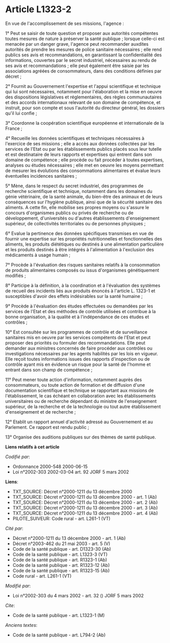 # Article L1323-2

En vue de l'accomplissement de ses missions, l'agence :

1° Peut se saisir de toute question et proposer aux autorités compétentes toutes mesures de nature à préserver la santé
publique ; lorsque celle-ci est menacée par un danger grave, l'agence peut recommander auxdites autorités de prendre les
mesures de police sanitaire nécessaires ; elle rend publics ses avis et recommandations, en garantissant la confidentialité
des informations, couvertes par le secret industriel, nécessaires au rendu de ses avis et recommandations ; elle peut
également être saisie par les associations agréées de consommateurs, dans des conditions définies par décret ;

2° Fournit au Gouvernement l'expertise et l'appui scientifique et technique qui lui sont nécessaires, notamment pour
l'élaboration et la mise en oeuvre des dispositions législatives et réglementaires, des règles communautaires et des accords
internationaux relevant de son domaine de compétence, et instruit, pour son compte et sous l'autorité du directeur général,
les dossiers qu'il lui confie ;

3° Coordonne la coopération scientifique européenne et internationale de la France ;

4° Recueille les données scientifiques et techniques nécessaires à l'exercice de ses missions ; elle a accès aux données
collectées par les services de l'Etat ou par les établissements publics placés sous leur tutelle et est destinataire de leurs
rapports et expertises qui entrent dans son domaine de compétence ; elle procède ou fait procéder à toutes expertises,
analyses ou études nécessaires ; elle met en oeuvre les moyens permettant de mesurer les évolutions des consommations
alimentaires et évalue leurs éventuelles incidences sanitaires ;

5° Mène, dans le respect du secret industriel, des programmes de recherche scientifique et technique, notamment dans les
domaines du génie vétérinaire, de la santé animale, du bien-être des animaux et de leurs conséquences sur l'hygiène publique,
ainsi que de la sécurité sanitaire des aliments. A cette fin, elle mobilise ses propres moyens ou s'assure le concours
d'organismes publics ou privés de recherche ou de développement, d'universités ou d'autres établissements d'enseignement
supérieur, de collectivités territoriales ou de personnes physiques ;

6° Evalue la pertinence des données spécifiques transmises en vue de fournir une expertise sur les propriétés nutritionnelles
et fonctionnelles des aliments, les produits diététiques ou destinés à une alimentation particulière et les produits destinés
à être intégrés à l'alimentation à l'exclusion des médicaments à usage humain ;

7° Procède à l'évaluation des risques sanitaires relatifs à la consommation de produits alimentaires composés ou issus
d'organismes génétiquement modifiés ;

8° Participe à la définition, à la coordination et à l'évaluation des systèmes de recueil des incidents liés aux produits
énoncés à l'article L. 1323-1 et susceptibles d'avoir des effets indésirables sur la santé humaine ;

9° Procède à l'évaluation des études effectuées ou demandées par les services de l'Etat et des méthodes de contrôle utilisées
et contribue à la bonne organisation, à la qualité et à l'indépendance de ces études et contrôles ;

10° Est consultée sur les programmes de contrôle et de surveillance sanitaires mis en oeuvre par les services compétents de
l'Etat et peut proposer des priorités ou formuler des recommandations. Elle peut demander aux ministres concernés de faire
procéder aux contrôles ou investigations nécessaires par les agents habilités par les lois en vigueur. Elle reçoit toutes
informations issues des rapports d'inspection ou de contrôle ayant mis en évidence un risque pour la santé de l'homme et
entrant dans son champ de compétence ;

11° Peut mener toute action d'information, notamment auprès des consommateurs, ou toute action de formation et de diffusion
d'une documentation scientifique et technique se rapportant aux missions de l'établissement, le cas échéant en collaboration
avec les établissements universitaires ou de recherche dépendant du ministre de l'enseignement supérieur, de la recherche et
de la technologie ou tout autre établissement d'enseignement et de recherche ;

12° Etablit un rapport annuel d'activité adressé au Gouvernement et au Parlement. Ce rapport est rendu public ;

13° Organise des auditions publiques sur des thèmes de santé publique.

**Liens relatifs à cet article**

_Codifié par_:

  - Ordonnance 2000-548 2000-06-15
  - Loi n°2002-303 2002-03-04 art. 92 JORF 5 mars 2002

**Liens**:

  - TXT_SOURCE: Décret n°2000-1211 du 13 décembre 2000
  - TXT_SOURCE: Décret n°2000-1211 du 13 décembre 2000 - art. 1 (Ab)
  - TXT_SOURCE: Décret n°2000-1211 du 13 décembre 2000 - art. 2 (Ab)
  - TXT_SOURCE: Décret n°2000-1211 du 13 décembre 2000 - art. 3 (Ab)
  - TXT_SOURCE: Décret n°2000-1211 du 13 décembre 2000 - art. 4 (Ab)
  - PILOTE_SUIVEUR: Code rural - art. L261-1 (VT)

_Cité par_:

  - Décret n°2000-1211 du 13 décembre 2000 - art. 1 (Ab)
  - Décret n°2003-462 du 21 mai 2003 - art. 5 (V)
  - Code de la santé publique - art. D1323-30 (Ab)
  - Code de la santé publique - art. L1323-3 (VT)
  - Code de la santé publique - art. R1323-1 (Ab)
  - Code de la santé publique - art. R1323-12 (Ab)
  - Code de la santé publique - art. R1323-15 (Ab)
  - Code rural - art. L261-1 (VT)

_Modifié par_:

  - Loi n°2002-303 du 4 mars 2002 - art. 32 () JORF 5 mars 2002

_Cite_:

  - Code de la santé publique - art. L1323-1 (M)

_Anciens textes_:

  - Code de la santé publique - art. L794-2 (Ab)
